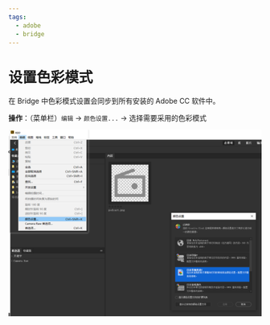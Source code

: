 ```yaml
---
tags:
  - adobe
  - bridge
---
```


# 设置色彩模式
在 Bridge 中色彩模式设置会同步到所有安装的 Adobe CC 软件中。

**操作**：（菜单栏）`编辑` -> `颜色设置...` -> 选择需要采用的色彩模式

![color-setting](./images/color-setting.png)

